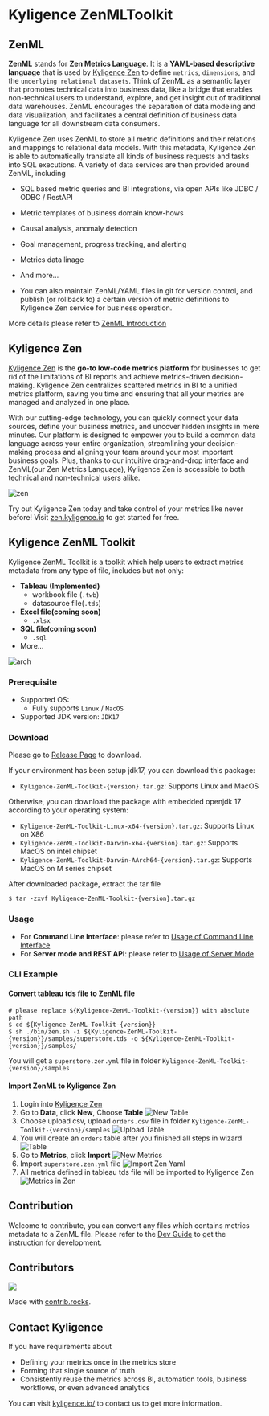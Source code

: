 # Kyligence ZenMLToolkit

## ZenML

**ZenML** stands for **Zen Metrics Language**. It is a **YAML-based descriptive language** that is used
by [Kyligence Zen](https://kyligence.io/zen) to define `metrics`, `dimensions`, and
the `underlying relational datasets`. Think of ZenML as a semantic layer that promotes technical
data into business data, like a bridge that enables non-technical users to understand, explore, and get insight out of
traditional data warehouses. ZenML encourages the separation of data modeling and data visualization, and facilitates a
central definition of business data language for all downstream data consumers.

Kyligence Zen uses ZenML to store all metric definitions and their relations and mappings to relational data models.
With this metadata, Kyligence Zen is able to automatically translate all kinds of business requests and tasks into SQL
executions. A variety of data services are then provided around ZenML, including

- SQL based metric queries and BI integrations, via open APIs like JDBC / ODBC / RestAPI
- Metric templates of business domain know-hows
- Causal analysis, anomaly detection
- Goal management, progress tracking, and alerting
- Metrics data linage
- And more...

- You can also maintain ZenML/YAML files in git for version control, and publish (or rollback to) a certain version of
  metric definitions to Kyligence Zen service for business operation.

More details please refer to [ZenML Introduction](https://zen-docs.kyligence.io/en/appendix/zenml-reference)

## Kyligence Zen

[Kyligence Zen](https://kyligence.io/zen) is the **go-to low-code metrics platform** for businesses to get rid of the
limitations of BI reports and
achieve metrics-driven decision-making. Kyligence Zen centralizes scattered metrics in BI to a unified metrics platform,
saving you time and ensuring that all your metrics are managed and analyzed in one place.

With our cutting-edge technology, you can quickly connect your data sources, define your business metrics, and uncover
hidden insights in mere minutes. Our platform is designed to empower you to build a common data language across your
entire organization, streamlining your decision-making process and aligning your team around your most important
business goals. Plus, thanks to our intuitive drag-and-drop interface and ZenML(our Zen Metrics Language), Kyligence Zen
is accessible to both technical and non-technical users alike.

![zen](docs/images/zen.png)

Try out Kyligence Zen today and take control of your metrics like never before!
Visit [zen.kyligence.io](https://kyligence.io/zen) to get started
for free.

## Kyligence ZenML Toolkit

Kyligence ZenML Toolkit is a toolkit which help users to extract metrics metadata from any type of file, includes but
not only:

- **Tableau (Implemented)**
    - workbook file (`.twb`)
    - datasource file(`.tds`)
- **Excel file(coming soon)**
    - `.xlsx`
- **SQL file(coming soon)**
    - `.sql`
- More...

![arch](docs/images/architecture.png)

### Prerequisite

- Supported OS:
    - Fully supports `Linux` / `MacOS`
- Supported JDK version: `JDK17`

### Download

Please go to [Release Page](https://github.com/Kyligence/zen-ml-toolkit/releases) to download.

If your environment has been setup jdk17, you can download this package:

- `Kyligence-ZenML-Toolkit-{version}.tar.gz`: Supports Linux and MacOS

Otherwise, you can download the package with embedded openjdk 17 according to your operating system:

- `Kyligence-ZenML-Toolkit-Linux-x64-{version}.tar.gz`: Supports Linux on X86
- `Kyligence-ZenML-Toolkit-Darwin-x64-{version}.tar.gz`: Supports MacOS on intel chipset
- `Kyligence-ZenML-Toolkit-Darwin-AArch64-{version}.tar.gz`: Supports MacOS on M series chipset

After downloaded package, extract the tar file

```
$ tar -zxvf Kyligence-ZenML-Toolkit-{version}.tar.gz
```

### Usage

- For **Command Line Interface**: please refer to [Usage of Command Line Interface](docs/cli.md)
- For **Server mode and REST API**: please refer to [Usage of Server Mode](docs/server.md)

### CLI Example

#### Convert tableau tds file to ZenML file

```
# please replace ${Kyligence-ZenML-Toolkit-{version}} with absolute path
$ cd ${Kyligence-ZenML-Toolkit-{version}}
$ sh ./bin/zen.sh -i ${Kyligence-ZenML-Toolkit-{version}}/samples/superstore.tds -o ${Kyligence-ZenML-Toolkit-{version}}/samples/
```

You will get a `superstore.zen.yml` file in folder `Kyligence-ZenML-Toolkit-{version}/samples`

#### Import ZenML to Kyligence Zen

1. Login into [Kyligence Zen](https://kyligence.io/zen)
2. Go to **Data**, click **New**, Choose **Table**
   ![New Table](docs/images/examples/import_table.png)
3. Choose upload csv, upload `orders.csv` file in folder `Kyligence-ZenML-Toolkit-{version}/samples`
   ![Upload Table](docs/images/examples/import_table2.png)
4. You will create an `orders` table after you finished all steps in wizard
   ![Table](docs/images/examples/import_table3.png)
5. Go to **Metrics**, click **Import**
   ![New Metrics](docs/images/examples/import_zen.png)
6. Import `superstore.zen.yml` file
   ![Import Zen Yaml](docs/images/examples/import_zen2.png)
7. All metrics defined in tableau tds file will be imported to Kyligence Zen
   ![Metrics in Zen](docs/images/examples/metrics_in_zen.png)

## Contribution
Welcome to contribute, you can convert any files which contains metrics metadata to a ZenML file.
Please refer to the [Dev Guide](docs/dev.md) to get the instruction for development.

## Contributors

<a href="https://github.com/Kyligence/zen-ml-toolkit/graphs/contributors">
  <img src="https://contrib.rocks/image?repo=Kyligence/zen-ml-toolkit" />
</a>

Made with [contrib.rocks](https://contrib.rocks).

## Contact Kyligence

If you have requirements about

- Defining your metrics once in the metrics store
- Forming that single source of truth
- Consistently reuse the metrics across BI, automation tools, business workflows, or even advanced analytics

You can visit [kyligence.io/](https://kyligence.io/) to contact us to get more information.
